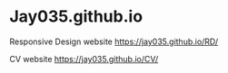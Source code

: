 # Jay035.github.io

Responsive Design website
https://jay035.github.io/RD/

CV website
https://jay035.github.io/CV/
